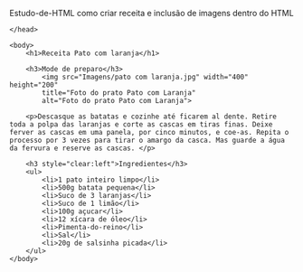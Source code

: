 Estudo-de-HTML
como criar receita e inclusão de imagens dentro do HTML


<!doctype html>
<html>
    <head>
        <meta charset="ISO-8859-2">
        <title>"Pablo Rodrigues Receitas"</title>

    </head>

    <body>
        <h1>Receita Pato com laranja</h1>

        <h3>Mode de preparo</h3>        
            <img src="Imagens/pato com laranja.jpg" width="400" height="200"
            title="Foto do prato Pato com Laranja"
            alt="Foto do prato Pato com Laranja">

        <p>Descasque as batatas e cozinhe até ficarem al dente. Retire toda a polpa das laranjas e corte as cascas em tiras finas. Deixe ferver as cascas em uma panela, por cinco minutos, e coe-as. Repita o processo por 3 vezes para tirar o amargo da casca. Mas guarde a água da fervura e reserve as cascas. </p>

        <h3 style="clear:left">Ingredientes</h3>
        <ul>
            <li>1 pato inteiro limpo</li>
            <li>500g batata pequena</li>
            <li>Suco de 3 laranjas</li>
            <li>Suco de 1 limão</li>
            <li>100g açucar</li>
            <li>12 xícara de óleo</li>    
            <li>Pimenta-do-reino</li>
            <li>Sal</li>
            <li>20g de salsinha picada</li>
        </ul>
    </body>
</html>
